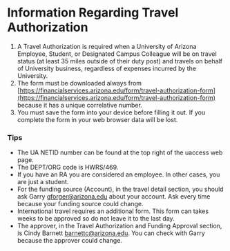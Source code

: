 # Information Regarding Travel Authorization

1. A Travel Authorization is required when a University of Arizona Employee, Student, or Designated Campus Colleague will be on travel status (at least 35 miles outside of their duty post) and travels on behalf of University business, regardless of expenses incurred by the University.
2. The form must be downloaded always from [https://financialservices.arizona.edu/form/travel-authorization-form](https://financialservices.arizona.edu/form/travel-authorization-form) because it has a unique correlative number.
3. You must save the form into your device before filling it out. If you complete the form in your web browser data will be lost.

### Tips

* The UA NETID number can be found at the top right of the uaccess web page.
* The DEPT/ORG code is HWRS/469.
* If you have an RA you are considered an employee. In other cases, you are just a student.
* For the funding source (Account), in the travel detail section, you should ask Garry [gforger@arizona.edu](mailto:gforger@arizona.edu) about your account. Ask every time because your funding source could change.
* International travel requires an additional form. This form can takes weeks to be approved so do not leave it to the last day.
* The approver, in the Travel Authorization and Funding Approval section, is Cindy Barnett [barnettc@arizona.edu](mailto:barnettc@arizona.edu). You can check with Garry because the approver could change.
